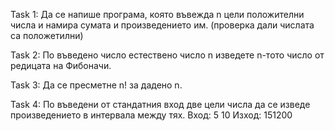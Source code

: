 Task 1:
Да се напише програма, която въвежда n цели положителни числа и намира сумата и произведението им. (проверка дали числата са положетилни)

Task 2:
По въведено число естествено число n изведете n-тото число от редицата на Фибоначи.

Task 3:
Да се пресметне n! за дадено n. 

Task 4:
По въведени от стандатния вход две цели числа да се изведе произведението в интервала между тях.
Вход: 5 10
Изход: 151200
